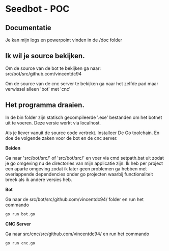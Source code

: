 # Seedbot - POC

## Documentatie 
Je kan mijn logs en powerpoint vinden in de /doc folder

## Ik wil je source bekijken.

Om de source van de bot te bekijken ga naar: src/bot/src/github.com/vincentdc94

Om de source van de cnc server te bekijken ga naar het zelfde pad maar verwissel alleen 'bot' met 'cnc'

## Het programma draaien.
In de bin folder zijn statisch gecompileerde '.exe' bestanden om het botnet uit te voeren. Deze versie werkt via localhost.

Als je liever vanuit de source code vertrekt. Installeer De Go toolchain. En doe de volgende zaken voor de bot en de cnc server.

**Beiden**

Ga naar 'src/bot/src/' of 'src/bot/src/' en voer via cmd setpath.bat uit zodat je go omgeving nu de directories van mijn applicatie zijn.
Ik heb per project een aparte omgeving zodat ik later geen problemen ga hebben met overlappende dependencies onder go projecten waarbij functionaliteit breek als ik andere versies heb.

**Bot**

Ga naar de src/bot/src/github.com/vincentdc94/ folder en run het commando

```bash
go run bot.go
```

**CNC Server**

Ga naar src/cnc/src/github.com/vincentdc94/ en run het commando

```bash
go run cnc.go
```

